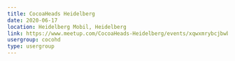 ```yaml
---
title: CocoaHeads Heidelberg
date: 2020-06-17
location: Heidelberg Mobil, Heidelberg
link: https://www.meetup.com/CocoaHeads-Heidelberg/events/xqwxmrybcjbwb/
usergroup: cocohd
type: usergroup
---
```

